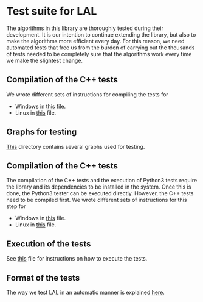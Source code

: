 # Test suite for LAL

The algorithms in this library are thoroughly tested during their development. It is our intention to continue extending the library, but also to make the algorithms more efficient every day. For this reason, we need automated tests that free us from the burden of carrying out the thousands of tests needed to be completely sure that the algorithms work every time we make the slightest change.

## Compilation of the C++ tests

We wrote different sets of instructions for compiling the tests for

- Windows in [this](https://github.com/LAL-project/LAL-tests/blob/master/instructions/compilation-tests-windows.md) file.
- Linux in [this](https://github.com/LAL-project/LAL-tests/blob/master/instructions/compilation-tests-linux.md) file.

## Graphs for testing

[This](https://github.com/LAL-project/LAL-tests/blob/master/graphs) directory contains several graphs used for testing.

## Compilation of the C++ tests

The compilation of the C++ tests and the execution of Python3 tests require the library and its dependencies to be installed in the system. Once this is done, the Python3 tester can be executed directly. However, the C++ tests need to be compiled first. We wrote different sets of instructions for this step for

- Windows in [this](https://github.com/LAL-project/LAL-tests/blob/master/instructions/installation-library-windows.md) file.
- Linux in [this](https://github.com/LAL-project/LAL-tests/blob/master/instructions/installation-library-linux.md) file.

## Execution of the tests

See [this](https://github.com/LAL-project/LAL-tests/blob/master/instructions/tests-instructions.md) file for instructions on how to execute the tests.

## Format of the tests

The way we test LAL in an automatic manner is explained [here](https://github.com/LAL-project/LAL-tests/blob/master/instructions/tests-format.md).

